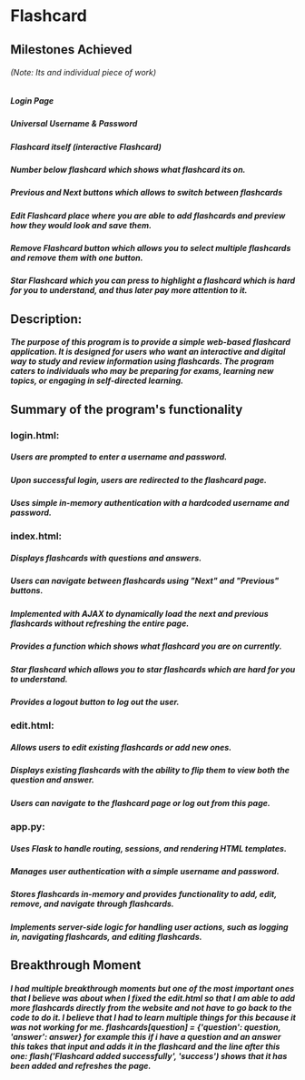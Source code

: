 # Flashcard
## Milestones Achieved 
###### *(Note: Its and individual piece of work)*
##### Login Page
##### Universal Username & Password
##### Flashcard itself (interactive Flashcard)
##### Number below flashcard which shows what flashcard its on.
##### Previous and Next buttons which allows to switch between flashcards
##### Edit Flashcard place where you are able to add flashcards and preview how they would look and save them. 
##### Remove Flashcard button which allows you to select multiple flashcards and remove them with one button.  
##### Star Flashcard which you can press to highlight a flashcard which is hard for you to understand, and thus later pay more attention to it. 

## Description: 
##### The purpose of this program is to provide a simple web-based flashcard application. It is designed for users who want an interactive and digital way to study and review information using flashcards. The program caters to individuals who may be preparing for exams, learning new topics, or engaging in self-directed learning.



## Summary of the program's functionality
### login.html: 
##### Users are prompted to enter a username and password.
##### Upon successful login, users are redirected to the flashcard page.
##### Uses simple in-memory authentication with a hardcoded username and password.

### index.html:
##### Displays flashcards with questions and answers.
##### Users can navigate between flashcards using "Next" and "Previous" buttons.
##### Implemented with AJAX to dynamically load the next and previous flashcards without refreshing the entire page.
##### Provides a function which shows what flashcard you are on currently. 
##### Star flashcard which allows you to star flashcards which are hard for you to understand. 
##### Provides a logout button to log out the user.

### edit.html:
##### Allows users to edit existing flashcards or add new ones.
##### Displays existing flashcards with the ability to flip them to view both the question and answer.
##### Users can navigate to the flashcard page or log out from this page.

### app.py:
##### Uses Flask to handle routing, sessions, and rendering HTML templates.
##### Manages user authentication with a simple username and password.
##### Stores flashcards in-memory and provides functionality to add, edit, remove, and navigate through flashcards.
##### Implements server-side logic for handling user actions, such as logging in, navigating flashcards, and editing flashcards.

## Breakthrough Moment
##### I had multiple breakthrough moments but one of the most important ones that I believe was about when I fixed the edit.html so that I am able to add more flashcards directly from the website and not have to go back to the code to do it. I believe that I had to learn multiple things for this because it was not working for me. flashcards[question] = {'question': question, 'answer': answer} for example this if i have a question and an answer this takes that input and adds it in the flashcard and the line after this one: flash('Flashcard added successfully', 'success') shows that it has been added and refreshes the page. 



